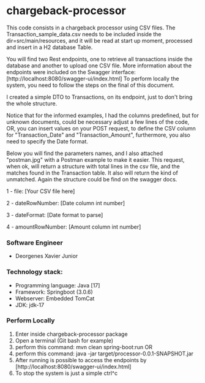 # chargeback-processor
This code consists in a chargeback processor using CSV files.
The Transaction_sample_data.csv needs to be included inside the dir=src/main/resources, and it will be read at start up 
moment, processed and insert in a H2 database Table.

You will find two Rest endpoints, one to retrieve all transactions inside the database and another to upload one CSV file.
More information about the endpoints were included on the Swagger interface: [http://localhost:8080/swagger-ui/index.html]
To perform locally the system, you need to follow the steps on the final of this document.

I created a simple DTO to Transactions, on its endpoint, just to don't bring the whole structure.

Notice that for the informed examples, I had the columns predefined, but for unknown documents, could be necessary adjust 
a few lines of the code, OR, you can insert values on your POST request, to define the CSV column for "Transaction_Date" 
and "Transaction_Amount", furthermore, you also need to specify the Date format. 

Below you will find the parameters names, and I also attached "postman.jpg" with a Postman example to make it easier.
This request, when ok, will return a structure with total lines in the csv file, and the matches found in the Transaction
table. It also will return the kind of unmatched. Again the structure could be find on the swagger docs.

1 - file: [Your CSV file here]

2 - dateRowNumber: [Date column int number]

3 - dateFormat: [Date format to parse]

4 - amountRowNumber: [Amount column int number]

### Software Engineer
- Deorgenes Xavier Junior

### Technology stack:
- Programming language: Java [17]
- Framework: Springboot (3.0.6)
- Webserver: Embedded TomCat
- JDK: jdk-17

### Perform Locally

1. Enter inside chargeback-processor package
2. Open a terminal (Git bash for example)
3. perform this command: mvn clean spring-boot:run OR
4. perform this command: java -jar target/processor-0.0.1-SNAPSHOT.jar
5. After running is possible to access the endpoints by [http://localhost:8080/swagger-ui/index.html]
6. To stop the system is just a simple ctrl^c